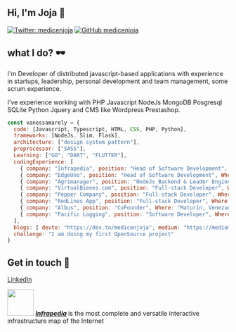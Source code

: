 ## Hi, I'm Joja 👋
[![Twitter: medicenjoja](https://img.shields.io/twitter/follow/medicenjoja?style=social)](https://twitter.com/medicenjoja)
[![GitHub medicenjoja](https://img.shields.io/github/followers/medicenjoja?label=follow&style=social)](https://github.com/medicenjoja)

## what I do? 🕶

I'm Developer of distributed javascript-based applications with experience in startups, leadership, personal development and team management, some scrum experience.

I've experience working with PHP Javascript NodeJs MongoDB Posgresql SQLite Python Jquery and CMS like Wordpress Prestashop.

```javascript
const vanessamarely = {
  code: [Javascript, Typescript, HTML, CSS, PHP, Python],
  frameworks: [NodeJs, Slim, Flask],
  architecture: ["design system pattern"],
  preprocessor: ["SASS"],
  Learning: ["GO", "DART", "FLUTTER"],
  codingExperience: [ 
    { company: "Infrapedia", position: "Head of Software Development", Where: "SiliconValley Project", fullTimeProject: true },
    { company: "EdgeUno", position: "Head of Software Development", Where: "Bogota", fullTimeProject: false },
    { company: "Agrimanager", position: "NodeJs Backend & Leader Engineer", Where: "Medellín", fullTimeProject: true },
    { company: "VirtualBienes.com", position: "Full-stack Developer", Where: "Medellín", fullTimeProject: true },
    { company: "Pepper Company", position: "Full-stack Developer", Where: "Medellín", fullTimeProject: true },
    { company: "RedLines App", position: "Full-stack Developer", Where: "SiliconValley StartUp", fullTimeProject: false },
    { company: "Albus", position: "CoFounder", Where: "Maturín, Venezuela", fullTimeProject: true },
    { company: "Pacific Logging", position: "Software Developer", Where: "Maturín, Venezuela", fullTimeProject: true },
  ],
  blogs: [ devto: "https://dev.to/medicenjoja", medium: "https://medium.com/@medicenjoja"],
  challenge: "I am doing my first OpenSource project"
}
```
## Get in touch 🔗

[LinkedIn](https://www.linkedin.com/in/medicenjoja/)

<img src="https://avatars0.githubusercontent.com/u/43700359?s=200&v=4" width="60"> <em><b>[Infrapedia](https://github.com/infrapedia) </b></em> is the most complete and versatile interactive infrastructure map of the Internet


<!--
**medicenjoja/medicenjoja** is a ✨ _special_ ✨ repository because its `README.md` (this file) appears on your GitHub profile.

Here are some ideas to get you started:

- 🔭 I’m currently working on ...
- 🌱 I’m currently learning ...
- 👯 I’m looking to collaborate on ...
- 🤔 I’m looking for help with ...
- 💬 Ask me about ...
- 📫 How to reach me: ...
- 😄 Pronouns: ...
- ⚡ Fun fact: ...
-->
